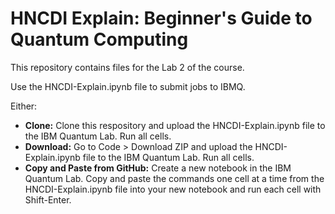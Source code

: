 # HNCDI Explain: Beginner's Guide to Quantum Computing

This repository contains files for the Lab 2 of the course.

Use the HNCDI-Explain.ipynb file to submit jobs to IBMQ.

Either:
- **Clone:** Clone this respository and upload the HNCDI-Explain.ipynb file to the IBM Quantum Lab. Run all cells.
- **Download:** Go to Code > Download ZIP and upload the HNCDI-Explain.ipynb file to the IBM Quantum Lab. Run all cells.
- **Copy and Paste from GitHub:** Create a new notebook in the IBM Quantum Lab. Copy and paste the commands one cell at a time from the HNCDI-Explain.ipynb file into your new notebook and run each cell with Shift-Enter.